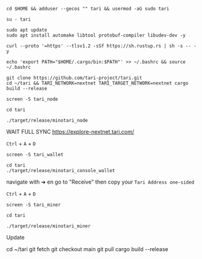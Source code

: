 ```shell
cd $HOME && adduser --gecos "" tari && usermod -aG sudo tari
```

```shell
su - tari
```

```shell
sudo apt update
sudo apt install automake libtool protobuf-compiler libudev-dev -y
```

```shell
curl --proto '=https' --tlsv1.2 -sSf https://sh.rustup.rs | sh -s -- -y
```

```shell
echo 'export PATH="$HOME/.cargo/bin:$PATH"' >> ~/.bashrc && source ~/.bashrc
```

```shell
git clone https://github.com/tari-project/tari.git
cd ~/tari && TARI_NETWORK=nextnet TARI_TARGET_NETWORK=nextnet cargo build --release
```

```shell
screen -S tari_node
```

```shell
cd tari
```

```shell
./target/release/minotari_node
```

WAIT FULL SYNC https://explore-nextnet.tari.com/

`Ctrl` + `A` + `D`

```shell
screen -S tari_wallet
```

```shell
cd tari
./target/release/minotari_console_wallet
```

navigate with ➜ en go to "Receive" then copy your `Tari Address one-sided`

`Ctrl` + `A` + `D`

```shell
screen -S tari_miner
```

```shell
cd tari
```

```shell
./target/release/minotari_miner
```

Update

cd ~/tari
git fetch
git checkout main
git pull
cargo build --release
